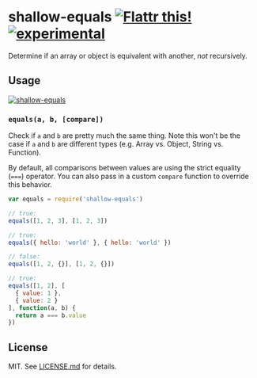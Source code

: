 # shallow-equals [![Flattr this!](https://api.flattr.com/button/flattr-badge-large.png)](https://flattr.com/submit/auto?user_id=hughskennedy&url=http://github.com/hughsk/shallow-equals&title=shallow-equals&description=hughsk/shallow-equals%20on%20GitHub&language=en_GB&tags=flattr,github,javascript&category=software)[![experimental](http://hughsk.github.io/stability-badges/dist/experimental.svg)](http://github.com/hughsk/stability-badges) #

Determine if an array or object is equivalent with another, *not* recursively.

## Usage ##

[![shallow-equals](https://nodei.co/npm/shallow-equals.png?mini=true)](https://nodei.co/npm/shallow-equals)

### `equals(a, b, [compare])` ###

Check if `a` and `b` are pretty much the same thing. Note this won't be the
case if `a` and `b` are different types (e.g. Array vs. Object, String vs.
Function).

By default, all comparisons between values are using the strict equality
(`===`) operator. You can also pass in a custom `compare` function to override
this behavior.

``` javascript
var equals = require('shallow-equals')

// true:
equals([1, 2, 3], [1, 2, 3])

// true:
equals({ hello: 'world' }, { hello: 'world' })

// false:
equals([1, 2, {}], [1, 2, {}])

// true:
equals([1, 2], [
  { value: 1 },
  { value: 2 }
], function(a, b) {
  return a === b.value
})
```

## License ##

MIT. See [LICENSE.md](http://github.com/hughsk/shallow-equals/blob/master/LICENSE.md) for details.

